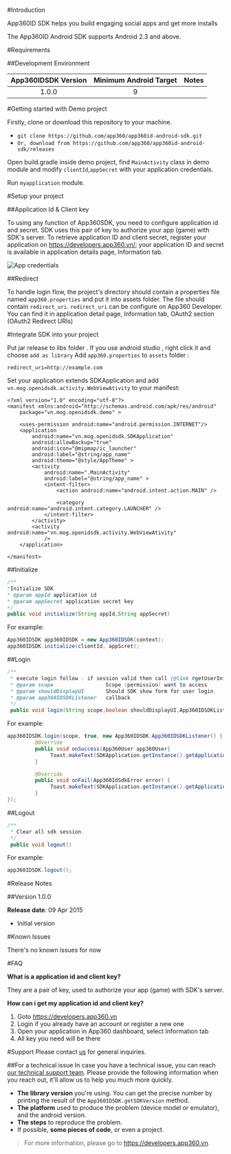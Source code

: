 #Introduction

App360ID SDK helps you build engaging social apps and get more installs

The App360ID Android SDK supports Android 2.3 and above.

#Requirements

##Development Environment

| App360IDSDK Version | Minimum Android Target | 				Notes 			|
|:-----------------:|:------------------:|:----------------------------:|
|1.0.0|9||

#Getting started with Demo project

Firstly, clone or download this repository to your machine.

- `git clone https://github.com/app360/app360id-android-sdk.git`
- `Or, download from https://github.com/app360/app360id-android-sdk/releases`

Open build.gradle inside demo project, find `MainActivity` class in demo module and modify `clientId`,`appSecret` with your application credentials.

Run `myapplication` module.

#Setup your project

##Application Id & Client key

To using any function of App360SDK, you need to configure application id and secret. SDK uses this pair of key to authorize your app (game) with SDK's server. To retrieve application ID and client secret, register your application on https://developers.app360.vn/; your application ID and secret is available in application details page, Information tab.

![App credentials](http://i.imgur.com/4xZ8fYc.png)

##Redirect

To handle login flow, the project's directory should contain a properties file named `app360.properties` and put it into assets folder. The file should contain `redirect_uri`. `redirect_uri` can be configure on App360 Developer. You can find it in application detail page, Information tab, OAuth2 section (OAuth2 Redirect URIs)

#Integrate SDK into your project

Put jar release to libs folder . If you use android studio ,  right click it and choose `add as library`
Add `app360.properties` to `assets` folder :
```
redirect_uri=http://example.com
```
Set your application extends SDKApplication and add `vn.mog.openidsdk.activity.WebViewAtivity` to your manifest:
```
<?xml version="1.0" encoding="utf-8"?>
<manifest xmlns:android="http://schemas.android.com/apk/res/android"
    package="vn.mog.openidsdk.demo" >

    <uses-permission android:name="android.permission.INTERNET"/>
    <application
        android:name="vn.mog.openidsdk.SDKApplication"
        android:allowBackup="true"
        android:icon="@mipmap/ic_launcher"
        android:label="@string/app_name"
        android:theme="@style/AppTheme" >
        <activity
            android:name=".MainActivity"
            android:label="@string/app_name" >
            <intent-filter>
                <action android:name="android.intent.action.MAIN" />

                <category android:name="android.intent.category.LAUNCHER" />
            </intent-filter>
        </activity>
        <activity android:name="vn.mog.openidsdk.activity.WebViewAtivity"
            />
    </application>

</manifest>
```

##Initialize
```java
/**
*Initialize SDK
* @param appId application id
* @param appSecret application secret key
*/
public void initialize(String appId,String appSecret)
```

For example:

```java
App360IDSDK app360IDSDK = new App360IDSDK(context);
app360IDSDK.initialize(clientId, appScret);
```

##Login
```java
/**
 * execute login follow : if session valid then call {@link #getUserInfo(String)}, or start  {@link vn.mog.openidsdk.activity.WebViewAtivity} activity
 * @param scope                 Scope (permission) want to access
 * @param shouldDisplayUI       Should SDK show form for user login.
 * @param app360IDSDKListener   callback
 */
 public void login(String scope,boolean shouldDisplayUI,App360IDSDKListener app360IDSDKListener)
```

For example:
```java
app360IDSDK.login(scope, true, new App360IDSDK.App360IDSDKListener() {
         @Override
         public void onSuccess(App360User app360User{
              Toast.makeText(SDKApplication.getInstance().getApplicationContext(), "getuser success " + app360User.getEmail(), Toast.LENGTH_SHORT).show();
         }

         @Override
         public void onFail(App360IdSdkError error) {
              Toast.makeText(SDKApplication.getInstance().getApplicationContext(), "login app360id get fail cause " + error.getErrorCode(), Toast.LENGTH_SHORT).show();
         }
});
```

##Logout
```java
/**
 * Clear all sdk session.
 */
 public void logout()
```

For example:
```java
app360IDSDK.logout();
```


#Release Notes

##Version 1.0.0

**Release date**: 09 Apr 2015

 - Initial version

#Known Issues

There's no known issues for now

#FAQ

**What is a application id and client key?**

They are a pair of key, used to authorize your app (game) with SDK's server.

**How can i get my application id and client key?**

1. Goto https://developers.app360.vn
2. Login if you already have an account or register a new one
3. Open your application in App360 dashboard, select Information tab
4. All key you need will be there

#Support
Please contact [us](mailto:support@app360.vn) for general inquiries.

##For a technical issue
In case you have a technical issue, you can reach [our technical support team](mailto:support@app360.vn).
Please provide the following information when you reach out, it'll allow us to help you much more quickly.

 - **The library version** you're using. You can get the precise number by
   printing the result of the `App360IDSDK.getSDKVersion` method.
 - **The platform** used to produce the problem (device model or emulator),
   and the android version.
 - **The steps** to reproduce the problem.
 - If possible, **some pieces of code**, or even a project.

> For more information, please go to https://developers.app360.vn.
